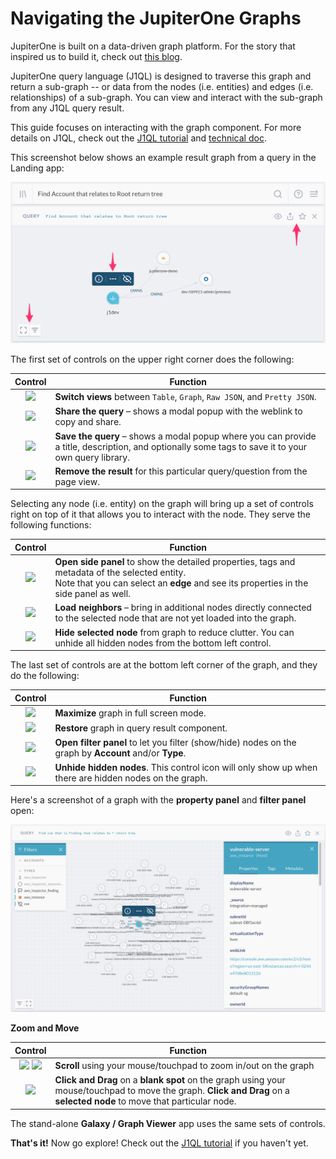 # Navigating the JupiterOne Graphs

JupiterOne is built on a data-driven graph platform. For the story that inspired
us to build it, check out [this blog][1].

JupiterOne query language (J1QL) is designed to traverse this graph and return a
sub-graph -- or data from the nodes (i.e. entities) and edges (i.e.
relationships) of a sub-graph. You can view and interact with the sub-graph from
any J1QL query result.

This guide focuses on interacting with the graph component. For more details on
J1QL, check out the [J1QL tutorial][2] and [technical doc][3].

This screenshot below shows an example result graph from a query in the Landing
app:

![](../assets/j1ql/j1ql-tutorial-root-accounts-graph.png)

The first set of controls on the upper right corner does the following:

| Control | Function
|:-------:| --------
| ![][4]  | **Switch views** between `Table`, `Graph`, `Raw JSON`, and `Pretty JSON`.
| ![][5]  | **Share the query** – shows a modal popup with the weblink to copy and share.
| ![][6]  | **Save the query** – shows a modal popup where you can provide a title, description, and optionally some tags to save it to your own query library.
| ![][7]  | **Remove the result** for this particular query/question from the page view.

Selecting any node (i.e. entity) on the graph will bring up a set of controls
right on top of it that allows you to interact with the node. They serve the
following functions:

| Control | Function
|:-------:| --------
| ![][8]  | **Open side panel** to show the detailed properties, tags and metadata of the selected entity. <br>Note that you can select an **edge** and see its properties in the side panel as well.
| ![][9]  | **Load neighbors** – bring in additional nodes directly connected to the selected node that are not yet loaded into the graph.
| ![][10] | **Hide selected node** from graph to reduce clutter. You can unhide all hidden nodes from the bottom left control.

The last set of controls are at the bottom left corner of the graph, and they do
the following:

| Control | Function
|:-------:| --------
| ![][11] | **Maximize** graph in full screen mode.
| ![][12] | **Restore** graph in query result component.
| ![][13] | **Open filter panel** to let you filter (show/hide) nodes on the graph by **Account** and/or **Type**.
| ![][14] | **Unhide hidden nodes**. This control icon will only show up when there are hidden nodes on the graph.

Here's a screenshot of a graph with the **property panel** and **filter panel**
open:

![](../assets/aws-inspector-guardduty-findings-graph.png)

**Zoom and Move**

| Control         | Function
|:---------------:| --------
| ![][15] ![][16] | **Scroll** using your mouse/touchpad to zoom in/out on the graph
| ![][17]         | **Click and Drag** on a **blank spot** on the graph using your mouse/touchpad to move the graph. **Click and Drag** on a **selected node** to move that particular node.

The stand-alone **Galaxy / Graph Viewer** app uses the same sets of controls.

**That's it!** Now go explore! Check out the [J1QL tutorial][2] if you haven't
yet.

[1]: https://jupiterone.com/blog/three-dimensional-security/
[2]: tutorial-j1ql.md
[3]: ../docs/jupiterone-query-language.md
[4]: https://raw.githubusercontent.com/feathericons/feather/master/icons/eye.svg?sanitize=true
[5]: https://raw.githubusercontent.com/feathericons/feather/master/icons/share.svg?sanitize=true
[6]: https://raw.githubusercontent.com/feathericons/feather/master/icons/star.svg?sanitize=true
[7]: https://raw.githubusercontent.com/feathericons/feather/master/icons/x.svg?sanitize=true
[8]: https://raw.githubusercontent.com/feathericons/feather/master/icons/info.svg?sanitize=true
[9]: https://raw.githubusercontent.com/feathericons/feather/master/icons/more-horizontal.svg?sanitize=true
[10]: https://raw.githubusercontent.com/feathericons/feather/master/icons/eye-off.svg?sanitize=true
[11]: https://raw.githubusercontent.com/feathericons/feather/master/icons/maximize.svg?sanitize=true
[12]: https://raw.githubusercontent.com/feathericons/feather/master/icons/minimize.svg?sanitize=true
[13]: https://raw.githubusercontent.com/feathericons/feather/master/icons/filter.svg?sanitize=true
[14]: https://raw.githubusercontent.com/feathericons/feather/master/icons/eye.svg?sanitize=true
[15]: https://raw.githubusercontent.com/feathericons/feather/master/icons/zoom-in.svg?sanitize=true
[16]: https://raw.githubusercontent.com/feathericons/feather/master/icons/zoom-out.svg?sanitize=true
[17]: https://raw.githubusercontent.com/feathericons/feather/master/icons/move.svg?sanitize=true